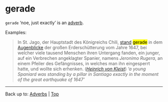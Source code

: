 # gerade

`gerade` ‘noe, just exactly’ is an [adverb](../../index.md).

Examples:

> In St. Jago, der Hauptstadt des Königreichs Chili, [stand](../../../verbs/s/st/stehen.md) <mark>gerade</mark> in dem [Augenblicke](../../../nouns/a/au/Augenblick.md) der großen Erderschütterung vom Jahre 1647, bei welcher viele tausend Menschen ihren Untergang fanden, ein junger, auf ein Verbrechen angeklagter Spanier, namens *Jeronimo Rugera*, an einem Pfeiler des Gefängnisses, in welches man ihn eingesperrt hatte, und wollte sich erhenken. (*[Heinrich von Kleist](../../../texts/Kleist/DasErdbebenInChili.md)*) *‘a young Spaniard was standing by a pillar in Santiago exactly in the moment of the great earthquake of 1647’*

----

Back up to: [Adverbs](../../index.md) | [Top](../../../index.md)
